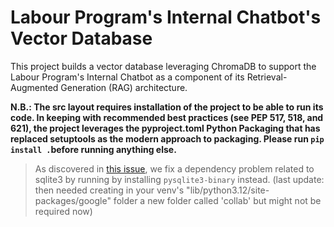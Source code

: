 # Labour Program's Internal Chatbot's Vector Database
This project builds a vector database leveraging ChromaDB to support the Labour Program's Internal Chatbot as a component of its Retrieval-Augmented Generation (RAG) architecture.

**N.B.: The src layout requires installation of the project to be able to run its code. In keeping with recommended best practices (see PEP 517, 518, and 621), the project leverages the pyproject.toml Python Packaging that has replaced setuptools as the modern approach to packaging. Please run `pip install .`before running anything else.**

> As discovered in [this issue](https://github.com/microsoft/autogen/issues/251), we fix a dependency problem related to sqlite3 by running by installing `pysqlite3-binary` instead. (last update: then needed creating in your venv's "lib/python3.12/site-packages/google" folder a new folder called 'collab' but might not be required now)